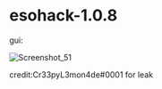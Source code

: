 # esohack-1.0.8

gui:

![Screenshot_51](https://user-images.githubusercontent.com/77835677/122557464-04764200-d067-11eb-8e50-405de9b3e18d.png)

credit:Cr33pyL3mon4de#0001 for leak 
